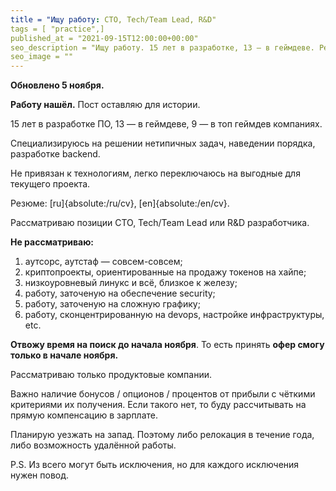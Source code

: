 ```yaml
---
title = "Ищу работу: CTO, Tech/Team Lead, R&D"
tags = [ "practice",]
published_at = "2021-09-15T12:00:00+00:00"
seo_description = "Ищу работу. 15 лет в разработке, 13 — в геймдеве. Решаю нетипичные задачи, навожу порядок. Не привязан к технологиям."
seo_image = ""
---
```


**Обновлено 5 ноября.**

**Работу нашёл.** Пост оставляю для истории.

15 лет в разработке ПО, 13 — в геймдеве, 9 — в топ геймдев компаниях.

Специализируюсь на решении нетипичных задач, наведении порядка, разработке backend.

Не привязан к технологиям, легко переключаюсь на выгодные для текущего проекта.

Резюме: [ru]{absolute:/ru/cv}, [en]{absolute:/en/cv}.

Рассматриваю позиции CTO, Tech/Team Lead или R&D разработчика.

**Не рассматриваю:**

1. аутсорс, аутстаф — совсем-совсем;
2. криптопроекты, ориентированные на продажу токенов на хайпе;
3. низкоуровневый линукс и всё, близкое к железу;
4. работу, заточеную на обеспечение security;
5. работу, заточеную на сложную графику;
6. работу, сконцентрированную на devops, настройке инфраструктуры, etc.

**Отвожу время на поиск до начала ноября**. То есть принять **офер смогу только в начале ноября.**

Рассматриваю только продуктовые компании.

Важно наличие бонусов / опционов / процентов от прибыли с чёткими критериями их получения. Если такого нет, то буду рассчитывать на прямую компенсацию в зарплате.

Планирую уезжать на запад. Поэтому либо релокация в течение года, либо возможность удалённой работы.

P.S. Из всего могут быть исключения, но для каждого исключения нужен повод.

